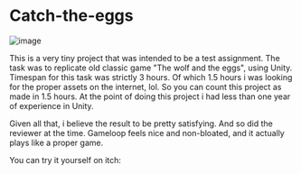 # Catch-the-eggs

![image](https://github.com/ForestSquirrelDev/Catch-the-eggs/assets/82777171/8e11da05-bdc7-4b33-a07e-b15a614431ad)

This is a very tiny project that was intended to be a test assignment. The task was to replicate old classic game "The wolf and the eggs", using Unity.
Timespan for this task was strictly 3 hours. Of which 1.5 hours i was looking for the proper assets on the internet, lol. So you can count this project as made in
1.5 hours. At the point of doing this project i had less than one year of experience in Unity. 

Given all that, i believe the result to be pretty satisfying. And so did the reviewer at the time.
Gameloop feels nice and non-bloated, and it actually plays like a proper game.

You can try it yourself on itch: 
